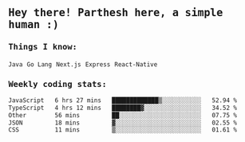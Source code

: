 <samp>
    <h2>Hey there! Parthesh here, a simple human :)</h2>
    <h3>Things I know: </h3>
    <code>Java</code> <code>Go Lang</code> <code>Next.js</code> <code>Express</code> <code>React-Native</code>
    <h3>Weekly coding stats:</h3>
<!--START_SECTION:waka-->

```txt
JavaScript   6 hrs 27 mins   █████████████▒░░░░░░░░░░░   52.94 %
TypeScript   4 hrs 12 mins   ████████▓░░░░░░░░░░░░░░░░   34.52 %
Other        56 mins         ██░░░░░░░░░░░░░░░░░░░░░░░   07.75 %
JSON         18 mins         ▓░░░░░░░░░░░░░░░░░░░░░░░░   02.55 %
CSS          11 mins         ▒░░░░░░░░░░░░░░░░░░░░░░░░   01.61 %
```

<!--END_SECTION:waka-->
</samp>
